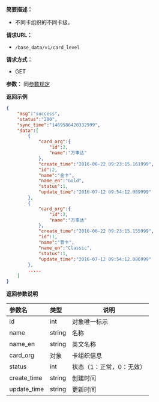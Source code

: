 **简要描述：**

- 不同卡组织的不同卡级。

**请求URL：**
- `/base_data/v1/card_level`

**请求方式：**
- GET

**参数：**
同[参数规定](http://doc.liexiong.cc/#/%E6%8E%A5%E5%8F%A3%E8%A7%84%E5%88%99/%E5%8F%82%E6%95%B0%E8%A7%84%E5%AE%9A)

 **返回示例**

```json
{
    "msg":"success",
    "status":"200",
    "sync_time":"1469586420332999",
    "data":[
        {
            "card_org":{
                "id":2,
                "name":"万事达"
            },
            "create_time":"2016-06-22 09:23:15.161999",
            "id":2,
            "name":"金卡",
            "name_en":"Gold",
            "status":1,
            "update_time":"2016-07-12 09:54:12.089999"
        },
        {
            "card_org":{
                "id":2,
                "name":"万事达"
            },
            "create_time":"2016-06-22 09:23:15.155999",
            "id":1,
            "name":"普卡",
            "name_en":"Classic",
            "status":1,
            "update_time":"2016-07-12 09:54:12.086999"
        },
        .....
    ]
}
```

 **返回参数说明** 

|参数名|类型|说明|
|:-----  |:-----|-----                           |
|id |int   |对象唯一标示  |
|name |string   |名称  |
|name_en |string   |英文名称  |
|card_org |对象   |卡组织信息  |
|status|int|状态（1：正常，0：无效）|
|create_time|string|创建时间|
|update_time|string|更新时间|

